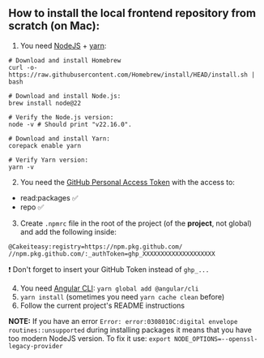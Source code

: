 <h2>How to install the local frontend repository from scratch (on Mac):</h2>

1. You need [NodeJS](https://nodejs.org/en/download) + [yarn](https://yarnpkg.com/getting-started/install):
```
# Download and install Homebrew
curl -o- https://raw.githubusercontent.com/Homebrew/install/HEAD/install.sh | bash

# Download and install Node.js:
brew install node@22

# Verify the Node.js version:
node -v # Should print "v22.16.0".

# Download and install Yarn:
corepack enable yarn

# Verify Yarn version:
yarn -v
```
002. You need the [GitHub Personal Access Token](https://github.com/settings/tokens) with the access to: 
* read:packages ✅
* repo ✅
3. Create `.npmrc` file in the root of the project (of the <b>project</b>, not global) and add the following inside:
```
@Cakeiteasy:registry=https://npm.pkg.github.com/
//npm.pkg.github.com/:_authToken=ghp_XXXXXXXXXXXXXXXXXXXX
```
❗️ Don't forget to insert your GitHub Token instead of `ghp_...`

004. You need [Angular CLI](https://angular.dev/tools/cli/setup-local): `yarn global add @angular/cli`
5. `yarn install` (sometimes you need `yarn cache clean` before)
6. Follow the current project's README instructions

<b>NOTE:</b> If you have an error `Error: error:0308010C:digital envelope routines::unsupported` during installing packages it means that you have too modern NodeJS version.
To fix it use: `export NODE_OPTIONS=--openssl-legacy-provider` 
